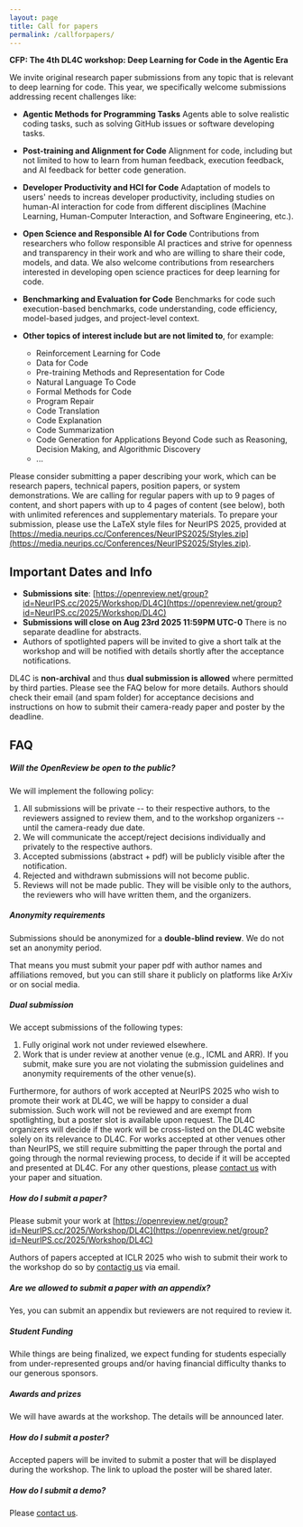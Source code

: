 ```yaml
---
layout: page
title: Call for papers
permalink: /callforpapers/
---
```



**CFP: The 4th DL4C workshop: Deep Learning for Code in the Agentic Era**

We invite original research paper submissions from any topic that is relevant to deep learning for code. This year, we specifically welcome submissions addressing recent challenges like:

* **Agentic Methods for Programming Tasks**
Agents able to solve realistic coding tasks, such as solving GitHub issues or software developing tasks. 

* **Post-training and Alignment for Code**
Alignment for code, including but not limited to how to learn from human feedback, execution feedback, and AI feedback for better code generation.

* **Developer Productivity and HCI for Code**
Adaptation of models to users' needs to increas developer productivity, including studies on human-AI interaction for code from different disciplines (Machine Learning, Human-Computer Interaction, and Software Engineering, etc.).

* **Open Science and Responsible AI for Code**
Contributions from researchers who follow responsible AI practices and strive for openness and transparency in their work and who are willing to share their code, models, and data. 
We also welcome contributions from researchers interested in developing open science practices for deep learning for code.

* **Benchmarking and Evaluation for Code**
Benchmarks for code such execution-based benchmarks, code understanding, code efficiency, model-based judges, and project-level context.


* **Other topics of interest include but are not limited to**, for example: 
  * Reinforcement Learning for Code
  * Data for Code
  * Pre-training Methods and Representation for Code
  * Natural Language To Code
  * Formal Methods for Code
  * Program Repair
  * Code Translation
  * Code Explanation
  * Code Summarization
  * Code Generation for Applications Beyond Code such as Reasoning, Decision Making, and Algorithmic Discovery
  * ... 

Please consider submitting a paper describing your work, which can be research papers, technical papers, position papers, or system demonstrations. We are calling for regular papers with up to 9 pages of content, and short papers with up to 4 pages of content (see below), both with unlimited references and supplementary materials. To prepare your submission, please use the LaTeX style files for NeurIPS 2025, provided at [https://media.neurips.cc/Conferences/NeurIPS2025/Styles.zip](https://media.neurips.cc/Conferences/NeurIPS2025/Styles.zip).

## Important Dates and Info

* **Submissions site**: [https://openreview.net/group?id=NeurIPS.cc/2025/Workshop/DL4C](https://openreview.net/group?id=NeurIPS.cc/2025/Workshop/DL4C)
* **Submissions will close on Aug 23rd 2025 11:59PM UTC-0** There is no separate deadline for abstracts.
* Authors of spotlighted papers will be invited to give a short talk at the workshop and will be notified with details shortly after the acceptance notifications.

DL4C is **non-archival** and thus **dual submission is allowed** where permitted by third parties. Please see the FAQ below for more details.
Authors should check their email (and spam folder) for acceptance decisions and instructions on how to submit their camera-ready paper and poster by the deadline.


## FAQ


##### **Will the OpenReview be open to the public?**

We will implement the following policy:

1. All submissions will be private -- to their respective authors, to the reviewers assigned to review them, and to the workshop organizers -- until the camera-ready due date.
2. We will communicate the accept/reject decisions individually and privately to the respective authors. 
3. Accepted submissions (abstract + pdf) will be publicly visible after the notification.
4. Rejected and withdrawn submissions will not become public.
5. Reviews will not be made public. They will be visible only to the authors, the reviewers who will have written them, and the organizers.

##### **Anonymity requirements**

Submissions should be anonymized for a **double-blind review**. We do not set an anonymity period.

That means you must submit your paper pdf with author names and affiliations removed,
but you can still share it publicly on platforms like ArXiv or on social media.

##### **Dual submission**

We accept submissions of the following types:

1. Fully original work not under reviewed elsewhere.
2. Work that is under review at another venue (e.g., ICML and ARR). If you submit, make sure you are not violating the submission guidelines and anonymity requirements of the other venue(s).

Furthermore, for authors of work accepted at NeurIPS 2025 who wish to promote their work at DL4C, we will be happy to consider a dual submission. Such work will not be reviewed and are exempt from spotlighting, but a poster slot is available upon request. The DL4C organizers will decide if the work will be cross-listed on the DL4C website solely on its relevance to DL4C. 
For works accepted at other venues other than NeurIPS, we still require submitting the paper through the portal and going through the normal reviewing process, to decide if it will be accepted and presented at DL4C.
For any other questions, please [contact us](mailto:dl4c@googlegroups.com) with your paper and situation.

##### **How do I submit a paper?**

Please submit your work at [https://openreview.net/group?id=NeurIPS.cc/2025/Workshop/DL4C](https://openreview.net/group?id=NeurIPS.cc/2025/Workshop/DL4C)

Authors of papers accepted at ICLR 2025 who wish to submit their work to the workshop do so by [contactig us](mailto:dl4c@googlegroups.com) via email.

##### **Are we allowed to submit a paper with an appendix?** 

Yes, you can submit an appendix but reviewers are not required to review it.


##### **Student Funding**

While things are being finalized, we expect funding for students especially from under-represented groups and/or having financial difficulty thanks to our generous sponsors.

##### **Awards and prizes**

We will have awards at the workshop. The details will be announced later.

##### **How do I submit a poster?**

Accepted papers will be invited to submit a poster that will be displayed during the workshop. The link to upload the poster will be shared later.

##### **How do I submit a demo?**

Please [contact us](mailto:dl4c@googlegroups.com).



